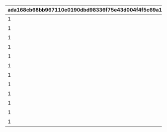 |ada168cb68bb967110e0190dbd98336f75e43d004f4f5c69a1d1f3b0ebf8eded|b0b2c5a1e976b3cb799776d7f227f16655ff89686685b6c9164d43b1faba13a5|f7785eb3e76cf05900ed68963158caaa8bf998f5eaa60eb7bd72aaafd65ae062|95d251ba075568fe9253c3db991194f5ff2edcaff53812535e937eae1e472ebb|133f2fb7fa2772d6bf31053d7f7acde1304c6afab533e25a543e897000af9d20|292a80582e031f77bb0faaf3151ae8b3f36323de05209c71dff1dd8ac8e37d75|de8d36745d7ac769e82e0193a61067a34f49b5d4c0093aba81f0677d83f4a661|997e5c4bef026be384dce318a29a1768f0d2d399011ed035caf3ca0f2e798281|d257e63905ae69451c4dbc946346fb5390e2ebd018e88ca0eebf614528669b61|ba46ed6ae756058fc02cd60c43aabf5b1e19d9c4a879cf5719a287e868e53f1a|
| --- | --- | --- | --- | --- | --- | --- | --- | --- | --- |
|1|102231|bgm_M301|-100|102231|75000001|0|bgm_M301|0|記憶領域1層|
|1|81002102|bgm_M248_02|0|81002102|75000002|0|bgm_M248|0|記憶領域2層|
|1|102241|bgm_M301|-100|102241|75000003|0|bgm_M301|0|記憶領域3層|
|1|81002502|bgm_M268|0|81002502|75000004|0|bgm_M268|0|記憶領域4層|
|1|102881|bgm_M502|-100|102881|75000005|0|bgm_M502|0|記憶領域5層|
|1|81004602|bgm_M397|0|81004602|75000006|0|bgm_M397|0|記憶領域6層|
|1|102871|bgm_M503|-100|102871|75000007|0|bgm_M503|0|記憶領域7層|
|1|81009002|bgm_M577|0|81009002|75000008|0|bgm_M577|0|記憶領域8層|
|1|102251|bgm_M301|-100|102251|75000009|0|bgm_M301|0|記憶領域9層|
|1|102861|bgm_M505|-100|102861|75000010|0|bgm_M505|0|記憶領域10層|
|1|81010002|bgm_M621|0|81010002|75000011|0|bgm_M621|0|記憶領域11層|
|1|81000605|bgm_M504|-100|81000605|75000012|0|bgm_M504|0|記憶領域12層|